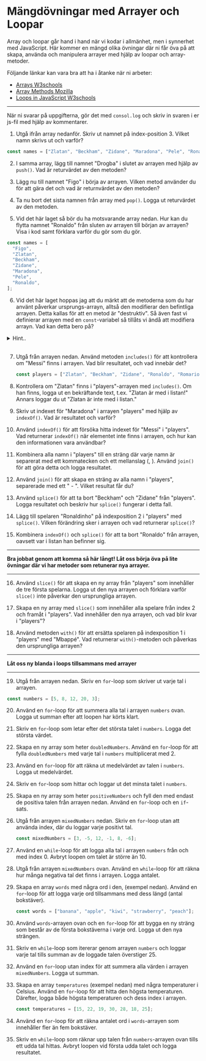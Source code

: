 # Mängdövningar med Arrayer och Loopar

Array och loopar går hand i hand när vi kodar i allmänhet, men i synnerhet med JavaScript. Här kommer en mängd olika övningar där ni får öva på att skapa, använda och manipulera arrayer med hjälp av loopar och array-metoder.

Följande länkar kan vara bra att ha i åtanke när ni arbeter:

- [Arrays W3schools](https://www.w3schools.com/js/js_arrays.asp)
- [Array Methods Mozilla](https://developer.mozilla.org/en-US/docs/Web/JavaScript/Reference/Global_Objects/Array)
- [Loops in JavaScript W3schools](https://www.w3schools.com/js/js_loop_for.asp)

---

När ni svarar på uppgifterna, gör det med `consol.log` och skriv in svaren i er js-fil med hjälp av kommentarer.

1. Utgå ifrån array nedanför. Skriv ut namnet på index-position 3. Vilket namn skrivs ut och varför?

```js
const names = ["Zlatan", "Beckham", "Zidane", "Maradona", "Pele", "Ronaldo"];
```

2. I samma array, lägg till namnet "Drogba" i slutet av arrayen med hjälp av `push()`. Vad är returvärdet av den metoden?

3. Lägg nu till namnet "Figo" i börja av arrayen. Vilken metod använder du för att gära det och vad är returnvärdet av den metoden?

4. Ta nu bort det sista namnen från array med `pop()`. Logga ut returvärdet av den metoden.

5. Vid det här laget så bör du ha motsvarande array nedan. Hur kan du flytta namnet "Ronaldo" från sluten av arrayen till början av arrayen? Visa i kod samt förklara varför du gör som du gör.

```js
const names = [
  "Figo",
  "Zlatan",
  "Beckham",
  "Zidane",
  "Maradona",
  "Pele",
  "Ronaldo",
];
```

6. Vid det här laget hoppas jag att du märkt att de metoderna som du har använt påverkar ursprungs-arrayn, alltså den modifierar den befintliga arrayen. Detta kallas för att en metod är "destruktiv". Så även fast vi definierar arrayen med en `const`-variabel så tillåts vi ändå att modifiera arrayn. Vad kan detta bero på? 

<details>
<summary>Hint..</summary>
Kika på begreppen "passed by reference" och "passed by value"
</details>
<br>

7. Utgå från arrayen nedan. Använd metoden `includes()` för att kontrollera om "Messi" finns i arrayen. Vad blir resultatet, och vad innebär det?

   ```js
   const players = ["Zlatan", "Beckham", "Zidane", "Ronaldo", "Romario", "Maradona"];
   ```

8. Kontrollera om "Zlatan" finns i "players"-arrayen med `includes()`. Om han finns, logga ut en bekräftande text, t.ex. "Zlatan är med i listan!" Annars loggar du ut "Zlatan är inte med i listan."

9. Skriv ut indexet för "Maradona" i arrayen "players" med hjälp av `indexOf()`. Vad är resultatet och varför?

10. Använd `indexOf()` för att försöka hitta indexet för "Messi" i "players". Vad returnerar `indexOf()` när elementet inte finns i arrayen, och hur kan den informationen vara användbar?

11. Kombinera alla namn i "players" till en sträng där varje namn är separerat med ett kommatecken och ett mellanslag (, ). Använd `join()` för att göra detta och logga resultatet.

12. Använd `join()` för att skapa en sträng av alla namn i "players", separerade med ett " - ". Vilket resultat får du?

13. Använd `splice()` för att ta bort "Beckham" och "Zidane" från "players". Logga resultatet och beskriv hur `splice()` fungerar i detta fall.

14. Lägg till spelaren "Ronaldinho" på indexposition 2 i "players" med `splice()`. Vilken förändring sker i arrayen och vad returnerar `splice()`?

15. Kombinera `indexOf()` och `splice()` för att ta bort "Ronaldo" från arrayen, oavsett var i listan han befinner sig.

---

**Bra jobbat genom att komma så här långt! Låt oss börja öva på lite övningar där vi har metoder som retunerar nya arrayer.**

---

16. Använd `slice()` för att skapa en ny array från "players" som innehåller de tre första spelarna. Logga ut den nya arrayen och förklara varför `slice()` inte påverkar den ursprungliga arrayen.

17. Skapa en ny array med `slice()` som innehåller alla spelare från index 2 och framåt i "players". Vad innehåller den nya arrayen, och vad blir kvar i "players"?

18. Använd metoden `with()` för att ersätta spelaren på indexposition 1 i "players" med "Mbappé". Vad returnerar `with()`-metoden och påverkas den ursprungliga arrayen?

---

**Låt oss ny blanda i loops tillsammans med arrayer**

---

19. Utgå från arrayen nedan. Skriv en `for`-loop som skriver ut varje tal i arrayen.

   ```js
   const numbers = [5, 8, 12, 20, 3];
   ```

20. Använd en `for`-loop för att summera alla tal i arrayen `numbers` ovan. Logga ut summan efter att loopen har körts klart.

21. Skriv en `for`-loop som letar efter det största talet i `numbers`. Logga det största värdet.

22. Skapa en ny array som heter `doubledNumbers`. Använd en `for`-loop för att fylla `doubledNumbers` med varje tal i `numbers` multiplicerat med 2.

23. Använd en `for`-loop för att räkna ut medelvärdet av talen i `numbers`. Logga ut medelvärdet.

24. Skriv en `for`-loop som hittar och loggar ut det minsta talet i `numbers`.

25. Skapa en ny array som heter `positiveNumbers` och fyll den med endast de positiva talen från arrayen nedan. Använd en `for`-loop och en `if`-sats.

26. Utgå från arrayen `mixedNumbers` nedan. Skriv en `for`-loop utan att använda index, där du loggar varje positivt tal.

    ```js
    const mixedNumbers = [3, -5, 12, -1, 8, -6];
    ```

27. Använd en `while`-loop för att logga alla tal i arrayen `numbers` från och med index 0. Avbryt loopen om talet är större än 10.

28. Utgå från arrayen `mixedNumbers` ovan. Använd en `while`-loop för att räkna hur många negativa tal det finns i arrayen. Logga antalet.

29. Skapa en array `words` med några ord i den, (exempel nedan). Använd en `for`-loop för att logga varje ord tillsammans med dess längd (antal bokstäver).

    ```js
    const words = ["banana", "apple", "kiwi", "strawberry", "peach"];
    ```

30. Använd `words`-arrayen ovan och en `for`-loop för att bygga en ny sträng som består av de första bokstäverna i varje ord. Logga ut den nya strängen.

31. Skriv en `while`-loop som itererar genom arrayen `numbers` och loggar varje tal tills summan av de loggade talen överstiger 25.

32. Använd en `for`-loop utan index för att summera alla värden i arrayen `mixedNumbers`. Logga ut summan.

33. Skapa en array `temperatures` (exempel nedan) med några temperaturer i Celsius. Använd en `for`-loop för att hitta den högsta temperaturen. Därefter, logga både högsta temperaturen och dess index i arrayen.

    ```js
    const temperatures = [15, 22, 19, 30, 28, 18, 25];
    ```

34. Använd en `for`-loop för att räkna antalet ord i `words`-arrayen som innehåller fler än fem bokstäver.

35. Skriv en `while`-loop som räknar upp talen från `numbers`-arrayen ovan tills ett udda tal hittas. Avbryt loopen vid första udda talet och logga resultatet. 
